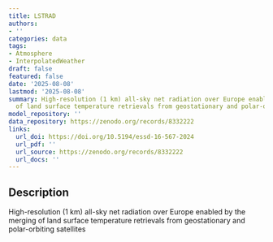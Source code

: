 ```yaml
---
title: LSTRAD
authors:
- ''
categories: data
tags:
- Atmosphere
- InterpolatedWeather
draft: false
featured: false
date: '2025-08-08'
lastmod: '2025-08-08'
summary: High-resolution (1 km) all-sky net radiation over Europe enabled by the merging
  of land surface temperature retrievals from geostationary and polar-orbiting satellites
model_repository: ''
data_repository: https://zenodo.org/records/8332222
links:
  url_doi: https://doi.org/10.5194/essd-16-567-2024
  url_pdf: ''
  url_source: https://zenodo.org/records/8332222
  url_docs: ''
---
```


## Description

High-resolution (1 km) all-sky net radiation over Europe enabled by the merging of land surface temperature retrievals from geostationary and polar-orbiting satellites

